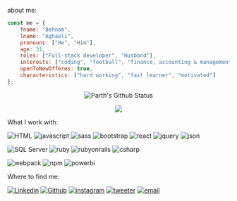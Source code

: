 
about me:
```javascript
const me = {
    fname: "Behnam",
    lname: "Aghaali",
    pronouns: ["He", "Him"],
    age: 31,
    roles: ["Full-stack developer", "Husband"],
    interests: ["coding", "football", "finance, accounting & management"],
    openToNewOfferes: true, 
    characteristics: ["hard working", "fast learner", "motivated"]
};
```

<div align="center">
  
![Parth's Github Status](https://github-readme-stats.vercel.app/api?username=Behnam1369&show_icons=true&theme=midnight-purple)
  
</div>
<p align="center"> 
  <img src="https://profile-counter.glitch.me/Behnam1369/count.svg" />
</p>


What I work with: 

![HTML](http://img.shields.io/badge/-HTML-3776AB?style=flat&logo=html5&logoColor=white&color=24003f&labelColor=9100ff)
![javascript](http://img.shields.io/badge/-JavaScript-3776AB?style=flat&logo=javascript&logoColor=white&color=24003f&labelColor=9100ff)
![sass](http://img.shields.io/badge/-SCSS-3776AB?style=flat&logo=sass&logoColor=white&color=24003f&labelColor=9100ff)
![bootstrap](http://img.shields.io/badge/-Bootstrap-3776AB?style=flat&logo=bootstrap&logoColor=white&color=24003f&labelColor=9100ff)
![react](http://img.shields.io/badge/-React.js-3776AB?style=flat&logo=react&logoColor=white&color=24003f&labelColor=9100ff)
![jquery](http://img.shields.io/badge/-JQuery-3776AB?style=flat&logo=jquery&logoColor=white&color=24003f&labelColor=9100ff)
![json](http://img.shields.io/badge/-JSON-3776AB?style=flat&logo=json&logoColor=white&color=24003f&labelColor=9100ff)

![SQL Server](http://img.shields.io/badge/-SQL_Server-3776AB?style=flat&logo=microsoftsqlserver&logoColor=white&color=24003f&labelColor=9100ff)
![ruby](http://img.shields.io/badge/-Ruby-3776AB?style=flat&logo=ruby&logoColor=white&color=24003f&labelColor=9100ff)
![rubyonrails](http://img.shields.io/badge/-Ruby_on_Rails-3776AB?style=flat&logo=rubyonrails&logoColor=white&color=24003f&labelColor=9100ff)
![csharp](http://img.shields.io/badge/-C_Sharp-3776AB?style=flat&logo=csharp&logoColor=white&color=24003f&labelColor=9100ff)

![webpack](http://img.shields.io/badge/-Webpack-3776AB?style=flat&logo=webpack&logoColor=white&color=24003f&labelColor=9100ff)
![npm](http://img.shields.io/badge/-npm-3776AB?style=flat&logo=npm&logoColor=white&color=24003f&labelColor=9100ff)
![powerbi](http://img.shields.io/badge/-Power_BI-3776AB?style=flat&logo=powerbi&logoColor=white&color=24003f&labelColor=9100ff)

Where to find me: 

[![Linkedin](https://img.shields.io/badge/-Behnam_Aghaali-blue?style=flat&logo=Linkedin&logoColor=blue&color=fff&labelColor=fff)](https://www.linkedin.com/in/behnam-aghaali-62561375/)
[![Github](https://img.shields.io/badge/-Behnam1369-blue?style=flat&logo=github&logoColor=black&color=fff&labelColor=fff)](https://github.com/Behnam1369)
[![instagram](https://img.shields.io/badge/-Behnamaghaali1369-blue?style=flat&logo=instagram&logoColor=hotpink&color=fff&labelColor=fff)](https://instagram.com/Behnamaghaali1369)
[![tweeter](https://img.shields.io/badge/-behnamagh1369-blue?style=flat&logo=twitter&logoColor=blue&color=fff&labelColor=fff)](https://twitter.com/behnamagh1369)
[![email](https://img.shields.io/badge/-behnam.aghaali@yahoo.com-blue?style=flat&logo=yahoo&logoColor=purple&color=fff&labelColor=fff)](mailto:behnam.aghaali@yahoo.com)

